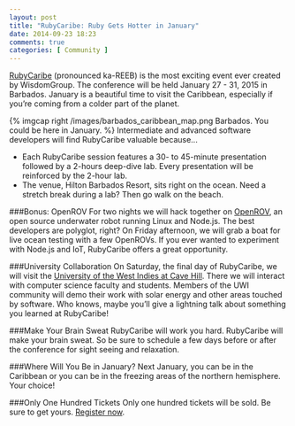 ```yaml
---
layout: post
title: "RubyCaribe: Ruby Gets Hotter in January"
date: 2014-09-23 18:23
comments: true
categories: [ Community ]
---
```

[RubyCaribe](http://rubycaribe.com) (pronounced ka-REEB) is the most exciting event ever created by WisdomGroup. The conference will be held January 27 - 31, 2015 in Barbados. January is a beautiful time to visit the Caribbean, especially if you’re coming from a colder part of the planet.

{% imgcap right /images/barbados_caribbean_map.png Barbados. You could be here in January. %}
Intermediate and advanced software developers will find RubyCaribe valuable because...

* Each RubyCaribe session features a 30- to 45-minute presentation followed by a 2-hours deep-dive lab. Every presentation will be reinforced by the 2-hour lab.
* The venue, Hilton Barbados Resort, sits right on the ocean. Need a stretch break during a lab? Then go walk on the beach.
<!--more-->
###Bonus: OpenROV
For two nights we will hack together on [OpenROV](/blog/2014/06/16/citizen-science-with-openrov/), an open source underwater robot running Linux and Node.js. The best developers are polyglot, right? On Friday afternoon, we will grab a boat for live ocean testing with a few OpenROVs. If you ever wanted to experiment with Node.js and IoT, RubyCaribe offers a great opportunity.

###University Collaboration
On Saturday, the final day of RubyCaribe, we will visit the [University of the West Indies at Cave Hill](http://www.cavehill.uwi.edu/). There we will interact with computer science faculty and students. Members of the UWI community will demo their work with solar energy and other areas touched by software. Who knows, maybe you’ll give a lightning talk about something you learned at RubyCaribe!

###Make Your Brain Sweat
RubyCaribe will work you hard. RubyCaribe will make your brain sweat. So be sure to schedule a few days before or after the conference for sight seeing and relaxation. 

###Where Will You Be in January?
Next January, you can be in the Caribbean or you can be in the freezing areas of the northern hemisphere. Your choice!

###Only One Hundred Tickets
Only one hundred tickets will be sold. Be sure to get yours. [Register now](http://www.eventbrite.com/e/rubycaribe-2015-registration-10051344843).

